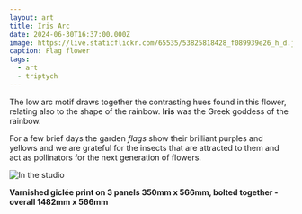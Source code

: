 ```yaml
---
layout: art
title: Iris Arc
date: 2024-06-30T16:37:00.000Z
image: https://live.staticflickr.com/65535/53825818428_f089939e26_h_d.jpg
caption: Flag flower
tags:
  - art
  - triptych
---
```

The low arc motif draws together the contrasting hues found in this flower, relating also to the shape of the rainbow.
**Iris** was the Greek goddess of the rainbow.

For a few brief days the garden *flags* show their brilliant purples and yellows and we are grateful for the insects that are attracted to them and act as pollinators for the next generation of flowers. 

![In the studio](https://live.staticflickr.com/65535/53876987288_805d405d62_h_d.jpg "In the studio")

**Varnished giclée print on 3 panels 350mm x 566mm, bolted together - overall 1482mm x 566mm**
